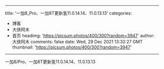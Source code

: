 
---
title: '一加8_Pro、一加8T更新氢11.0.14.14、11.0.13.13'
categories: 
 - 博客
 - 大侠阿木
 - 首页
headimg: 'https://picsum.photos/400/300?random=3947'
author: 大侠阿木
comments: false
date: Wed, 29 Dec 2021 13:32:27 GMT
thumbnail: 'https://picsum.photos/400/300?random=3947'
---

<div>   
一加8/Pro、一加8T更新氢11.0.14.14、11.0.13.13  
</div>
            